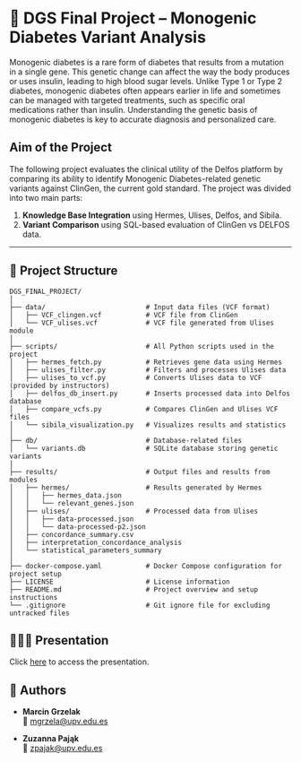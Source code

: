 # 🧬 DGS Final Project – Monogenic Diabetes Variant Analysis

Monogenic diabetes is a rare form of diabetes that results from a mutation in a single gene. This genetic change can affect the way the body produces or uses insulin, leading to high blood sugar levels. Unlike Type 1 or Type 2 diabetes, monogenic diabetes often appears earlier in life and sometimes can be managed with targeted treatments, such as specific oral medications rather than insulin. Understanding the genetic basis of monogenic diabetes is key to accurate diagnosis and personalized care.

## Aim of the Project
The following project evaluates the clinical utility of the Delfos platform by comparing its ability to identify Monogenic Diabetes-related genetic variants against ClinGen, the current gold standard.
The project was divided into two main parts:

1. **Knowledge Base Integration** using Hermes, Ulises, Delfos, and Sibila.
2. **Variant Comparison** using SQL-based evaluation of ClinGen vs DELFOS data.

---

## 📁 Project Structure

```
DGS_FINAL_PROJECT/
│
├── data/                         # Input data files (VCF format)
│   ├── VCF_clingen.vcf           # VCF file from ClinGen
│   └── VCF_ulises.vcf            # VCF file generated from Ulises module
│
├── scripts/                      # All Python scripts used in the project
│   ├── hermes_fetch.py           # Retrieves gene data using Hermes
│   ├── ulises_filter.py          # Filters and processes Ulises data
│   ├── ulises_to_vcf.py          # Converts Ulises data to VCF (provided by instructors)
│   ├── delfos_db_insert.py       # Inserts processed data into Delfos database
│   ├── compare_vcfs.py           # Compares ClinGen and Ulises VCF files
│   └── sibila_visualization.py   # Visualizes results and statistics
│
├── db/                           # Database-related files
│   └── variants.db               # SQLite database storing genetic variants
│
├── results/                      # Output files and results from modules
│   ├── hermes/                   # Results generated by Hermes
│   │   ├── hermes_data.json
│   │   └── relevant_genes.json
│   ├── ulises/                   # Processed data from Ulises
│   │   ├── data-processed.json
│   │   └── data-processed-p2.json
│   ├── concordance_summary.csv
│   ├── interpretation_concordance_analysis
│   └── statistical_parameters_summary
│
├── docker-compose.yaml           # Docker Compose configuration for project setup
├── LICENSE                       # License information
├── README.md                     # Project overview and setup instructions
└── .gitignore                    # Git ignore file for excluding untracked files
```

## 👨🏻‍🏫 Presentation
Click [here](https://www.canva.com/design/DAGjSsQyAbA/1Lu7jkZztlKkHk9UyDtXvA/edit?utm_content=DAGjSsQyAbA&utm_campaign=designshare&utm_medium=link2&utm_source=sharebutton) to access the presentation.


## 👥 Authors

- **Marcin Grzelak**  
  📧 [mgrzela@upv.edu.es](mailto:mgrzela@upv.edu.es)

- **Zuzanna Pająk**  
  📧 [zpajak@upv.edu.es](mailto:zpajak@upv.edu.es)
